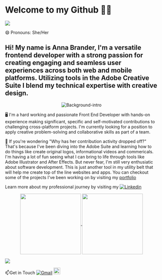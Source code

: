 # Welcome to my Github :woman_technologist:
![](https://komarev.com/ghpvc/?username=aelise17264&color=blue&style=for-the-badge&label=PROFILE+VIEWS+THIS+YEAR)

😄 Pronouns: She/Her

## Hi! My name is Anna Brander, I'm a versatile frontend developer with a strong passion for creating engaging and seamless user experiences across both web and mobile platforms. Utilizing tools in the Adobe Creative Suite I blend my technical expertise with creative design.
<div align="center">
  
  ![Background-intro](https://github.com/user-attachments/assets/ed43a809-dc26-4292-b7e4-dc17d7222309)
</div>

🖥️ I'm a hard working and passionate Front End Developer with hands-on experience making significant, specific and self-motivated contributions to challenging cross-platform projects.  I'm currently looking for a position to apply creative problem-solving and collaborative skills as part of a team.

:thinking: If you're wondering "Why has her contribution activity dropped off?" That's because I've been diving into the Adobe Suite and learning how to do things like create original logos, informational videos and commericals. I'm having a lot of fun seeing what I can bring to life through tools like Adobe Illustrator and After Effects. But never fear, I'm still very enthusiatic about software development. This is just another tool in my utility belt that will help me create top of the line websites and apps. You can checkout some of the projects I've been working on by visiting my <a href="https://brander-portfolio.netlify.app/"> portfolio </a>

Learn more about my professional journey by visiting my [![Linkedin](https://img.shields.io/badge/-LinkedIn-blue?style=flat&logo=Linkedin&logoColor=white)](https://www.linkedin.com/in/aelise17264/)

<div align="center">
  <a href="https://github.com/anuraghazra/convoychat" >
    <img height=200 align="center" src="https://github-readme-stats.vercel.app/api/top-langs?username=aelise17264&layout=compact&langs_count=8&card_width=320&theme=synthwave" />
  </a>
  <a href="https://github.com/aelise17264/github-readme-stats">
    <img height=200 align="center" src="https://github-readme-stats.vercel.app/api?username=aelise17264&theme=synthwave&hide_rank=true" />
  </a>
</div>


<!--[![Top Langs](https://github-readme-stats.vercel.app/api/top-langs/?username=aelise17264&langs_count=5&layout=compact&theme=synthwave)](https://github.com/aelise17264/github-readme-stats)

![Anna's GitHub stats](https://github-readme-stats.vercel.app/api?username=aelise17264&ount_private=true&show_icons=true&theme=synthwave&hide_rank=true)
-->

<a href="https://www.credly.com/badges/1048c03a-af89-41da-a010-f5a5a8cceda7/linked_in"> <img src ="https://images.youracclaim.com/size/110x110/images/866c4132-ed2f-44f5-83df-86bf2ae639d9/lambda-badge-full-stack-web.png"/></a> 




📫Get in Touch
[![Gmail](https://img.shields.io/badge/-Gmail-c14438?style=flat&logo=Gmail&logoColor=white)](mailto:aelise17264@gmail.com)
[<img src="https://img.shields.io/github/followers/aelise17264?label=follow&style=social" height="22" title="Follow me" />](https://github.com/aelise17264)


